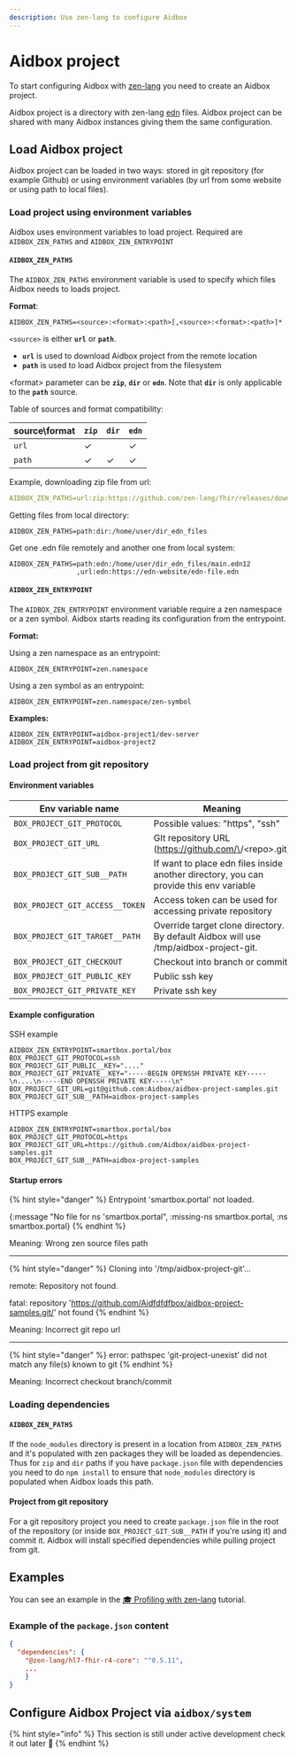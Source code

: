 ```yaml
---
description: Use zen-lang to configure Aidbox
---
```


# Aidbox project

To start configuring Aidbox with [zen-lang](https://github.com/zen-lang/zen) you need to create an Aidbox project.

Aidbox project is a directory with zen-lang [edn](https://github.com/edn-format/edn) files. Aidbox project can be shared with many Aidbox instances giving them the same configuration.

## Load Aidbox project

Aidbox project can be loaded in two ways: stored in git repository (for example Github) or using environment variables (by url from some website or using path to local files).

### Load project using environment variables

Aidbox uses environment variables to load project. Required are `AIDBOX_ZEN_PATHS` and `AIDBOX_ZEN_ENTRYPOINT`

#### `AIDBOX_ZEN_PATHS`

The `AIDBOX_ZEN_PATHS` environment variable is used to specify which files Aidbox needs to loads project.

**Format**:

```
AIDBOX_ZEN_PATHS=<source>:<format>:<path>[,<source>:<format>:<path>]*
```

`<source>` is either **`url`** or **`path`**.&#x20;

* **`url`** is used to download Aidbox project from the remote location
* **`path`** is used to load Aidbox project from the filesystem

\<format> parameter can be **`zip`**, **`dir`** or **`edn`**. Note that **`dir`** is only applicable to the **`path`** source.

Table of sources and format compatibility:

| source\format | `zip` | `dir` | `edn` |
| ------------- | ----- | ----- | ----- |
| `url`         | ✓     |       | ✓     |
| `path`        | ✓     | ✓     | ✓     |

Example, downloading zip file from url:

```yaml
AIDBOX_ZEN_PATHS=url:zip:https://github.com/zen-lang/fhir/releases/download/0.2.13-1/hl7-fhir-us-core.zip
```

Getting files from local directory:

```
AIDBOX_ZEN_PATHS=path:dir:/home/user/dir_edn_files
```

Get one .edn file remotely and another one from local system:

```
AIDBOX_ZEN_PATHS=path:edn:/home/user/dir_edn_files/main.edn12
                 ,url:edn:https://edn-website/edn-file.edn
```

#### `AIDBOX_ZEN_ENTRYPOINT`

The `AIDBOX_ZEN_ENTRYPOINT` environment variable require a zen namespace or a zen symbol. Aidbox starts reading its configuration from the entrypoint.

**Format:**

Using a zen namespace as an entrypoint:

```
AIDBOX_ZEN_ENTRYPOINT=zen.namespace
```

Using a zen symbol as an entrypoint:

```
AIDBOX_ZEN_ENTRYPOINT=zen.namespace/zen-symbol
```

**Examples:**

```
AIDBOX_ZEN_ENTRYPOINT=aidbox-project1/dev-server
AIDBOX_ZEN_ENTRYPOINT=aidbox-project2
```



### Load project from git repository

#### Environment variables

| Env variable name               | Meaning                                                                                |
| ------------------------------- | -------------------------------------------------------------------------------------- |
| `BOX_PROJECT_GIT_PROTOCOL`      | Possible values: "https", "ssh"                                                        |
| `BOX_PROJECT_GIT_URL`           | GIt repository URL (https://github.com/\<user>/\<repo>.git)                            |
| `BOX_PROJECT_GIT_SUB__PATH`     | If want to place edn files inside another directory, you can provide this env variable |
| `BOX_PROJECT_GIT_ACCESS__TOKEN` | Access token can be used for accessing private repository                              |
| `BOX_PROJECT_GIT_TARGET__PATH`  | Override target clone directory. By default Aidbox will use /tmp/aidbox-project-git.   |
| `BOX_PROJECT_GIT_CHECKOUT`      | Checkout into branch or commit                                                         |
| `BOX_PROJECT_GIT_PUBLIC_KEY`    | Public ssh key                                                                         |
| `BOX_PROJECT_GIT_PRIVATE_KEY`   | Private ssh key                                                                        |

#### Example configuration

SSH example

```
AIDBOX_ZEN_ENTRYPOINT=smartbox.portal/box
BOX_PROJECT_GIT_PROTOCOL=ssh
BOX_PROJECT_GIT_PUBLIC__KEY="...."
BOX_PROJECT_GIT_PRIVATE__KEY="-----BEGIN OPENSSH PRIVATE KEY-----\n....\n-----END OPENSSH PRIVATE KEY-----\n"
BOX_PROJECT_GIT_URL=git@github.com:Aidbox/aidbox-project-samples.git
BOX_PROJECT_GIT_SUB__PATH=aidbox-project-samples
```

HTTPS example

```
AIDBOX_ZEN_ENTRYPOINT=smartbox.portal/box
BOX_PROJECT_GIT_PROTOCOL=https
BOX_PROJECT_GIT_URL=https://github.com/Aidbox/aidbox-project-samples.git
BOX_PROJECT_GIT_SUB__PATH=aidbox-project-samples
```

#### Startup errors

{% hint style="danger" %}
Entrypoint 'smartbox.portal' not loaded.

{:message "No file for ns 'smartbox.portal", :missing-ns smartbox.portal, :ns smartbox.portal}
{% endhint %}

Meaning: Wrong zen source files path

****

{% hint style="danger" %}
Cloning into '/tmp/aidbox-project-git'...

remote: Repository not found.

fatal: repository 'https://github.com/Aidfdfdfbox/aidbox-project-samples.git/' not found
{% endhint %}

Meaning: Incorrect git repo url

****

{% hint style="danger" %}
error: pathspec 'git-project-unexist' did not match any file(s) known to git
{% endhint %}

Meaning: Incorrect checkout branch/commit

### Loading dependencies

#### `AIDBOX_ZEN_PATHS`

If the `node_modules` directory is present in a location from `AIDBOX_ZEN_PATHS` and it's populated with zen packages they will be loaded as dependencies. Thus for `zip` and `dir` paths if you have `package.json` file with dependencies you need to do `npm install` to ensure that `node_modules` directory is populated when Aidbox loads this path.

#### Project from git repository

For a git repository project you need to create `package.json` file in the root of the repository (or inside `BOX_PROJECT_GIT_SUB__PATH` if you're using it) and commit it. Aidbox will install specified dependencies while pulling project from git.

## Examples

You can see an example in the [🎓 Profiling with zen-lang](../../profiling-and-validation/profiling-with-zen-lang/extend-an-ig-with-a-custom-zen-profile.md) tutorial.

### Example of the `package.json` content

```json
{
  "dependencies": {
    "@zen-lang/hl7-fhir-r4-core": "^0.5.11",
    ...
    }
}
```

## Configure Aidbox Project via `aidbox/system`

{% hint style="info" %}
This section is still under active development check it out later 🚧
{% endhint %}

